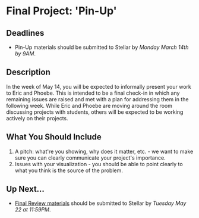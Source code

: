 # Final Project: 'Pin-Up'

## Deadlines

+ Pin-Up materials should be submitted to Stellar by *Monday March 14th by 9AM*.

## Description

In the week of May 14, you will be expected to informally present your work to Eric and Phoebe. This is intended to be a final check-in in which any remaining issues are raised and met with a plan for addressing them in the following week. While Eric and Phoebe are moving around the room discussing projects with students, others will be expected to be working actively on their projects.

## What You Should Include

1. A pitch: what're you showing, why does it matter, etc. - we want to make sure you can clearly communicate your project's importance.
3. Issues with your visualization - you should be able to point clearly to what you think is the source of the problem.

## Up Next...

+ [Final Review materials](./03_review.md) should be submitted to Stellar by *Tuesday May 22 at 11:59PM*.
